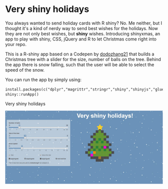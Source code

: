 # Very shiny holidays

You always wanted to send holiday cards with R shiny? No. Me neither, but I thought it's a kind of nerdy way to send best wishes for the holidays. Now they are not only best wishes, but **shiny** wishes. Introducing shinyxmas, an app to play with shiny, CSS, jQuery and R to let Christmas come right into your repo. 

This is a R-shiny app based on a Codepen by [dodozhang21](https://codepen.io/dodozhang21/pen/imIvg) that builds a
Christmas tree with a slider for the size, number of balls on the tree. Behind the app there is snow falling,
such that the user will be able to select the speed of the snow.

You can run the app by simply using:

```
install.packages(c("dplyr","magrittr","stringr","shiny","shinyjs","glue"))
shiny::runApp()
```

Very shiny holidays

![The app running](./images/app.jpg)
